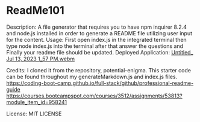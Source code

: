 # ReadMe101

Description:
A file generator that requires you to have npm inquirer 8.2.4 and  node.js installed in order to generate a README file utilizing user input for the content.
Usage:
First open index.js in the integrated terminal then type node index.js into the terminal after that answer the questions and Finally
your readme file should be updated.
Deployed Application:
[Untitled_ Jul 13, 2023 1_57 PM.webm](https://github.com/Maddieestes/Readme101/assets/129248476/7c894e41-eeb9-4109-beb4-64a2b233fc70)





Credits:
 I cloned it from the repository, potential-enigma. This starter code can be found throughout my generateMarkdown.js and index.js files.
 https://coding-boot-camp.github.io/full-stack/github/professional-readme-guide
 https://courses.bootcampspot.com/courses/3512/assignments/53813?module_item_id=958241

 License:
 MIT LICENSE
